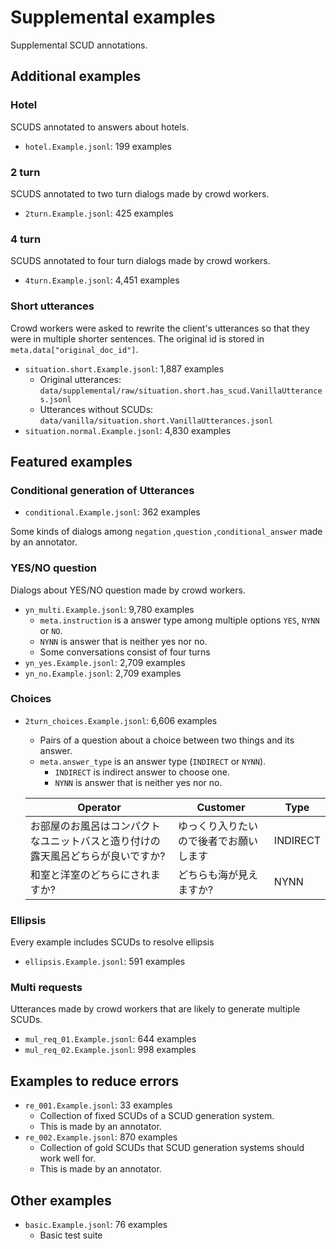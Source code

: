 
# Supplemental examples

Supplemental SCUD annotations.

## Additional examples

### Hotel

SCUDS annotated to answers about hotels.

- ``hotel.Example.jsonl``: 199 examples

### 2 turn

SCUDS annotated to two turn dialogs made by crowd workers.

- ``2turn.Example.jsonl``: 425 examples

### 4 turn

SCUDS annotated to four turn dialogs made by crowd workers.

- ``4turn.Example.jsonl``: 4,451 examples

### Short utterances

Crowd workers were asked to rewrite the client's utterances so that they were in multiple shorter sentences.
The original id is stored in ``meta.data["original_doc_id"]``.

- ``situation.short.Example.jsonl``: 1,887 examples
    - Original utterances: ``data/supplemental/raw/situation.short.has_scud.VanillaUtterances.jsonl``
    - Utterances without SCUDs: ``data/vanilla/situation.short.VanillaUtterances.jsonl``
- ``situation.normal.Example.jsonl``: 4,830 examples

## Featured examples

### Conditional generation of Utterances

- ``conditional.Example.jsonl``: 362 examples

Some kinds of dialogs among ``negation`` ,``question`` ,``conditional_answer`` made by an annotator.

### YES/NO question

Dialogs about YES/NO question made by crowd workers.

- ``yn_multi.Example.jsonl``: 9,780 examples
    - ``meta.instruction`` is a answer type among multiple options ``YES``, ``NYNN`` or ``NO``.
    - ``NYNN`` is answer that is neither yes nor no.
    - Some conversations consist of four turns
- ``yn_yes.Example.jsonl``: 2,709 examples
- ``yn_no.Example.jsonl``: 2,709 examples

### Choices

- ``2turn_choices.Example.jsonl``: 6,606 examples
    - Pairs of a question about a choice between two things and its answer.
    - ``meta.answer_type`` is an answer type (``INDIRECT`` or  ``NYNN``).
        - ``INDIRECT`` is indirect answer to choose one.
        - ``NYNN`` is answer that is neither yes nor no.

    | Operator | Customer | Type |
    | --- | --- | --- |
    | お部屋のお風呂はコンパクトなユニットバスと造り付けの露天風呂どちらが良いですか? | ゆっくり入りたいので後者でお願いします | INDIRECT |
    | 和室と洋室のどちらにされますか? | どちらも海が見えますか? | NYNN |

### Ellipsis

Every example includes SCUDs to resolve ellipsis

- ``ellipsis.Example.jsonl``: 591 examples

### Multi requests

Utterances made by crowd workers that are likely to generate multiple SCUDs.

- ``mul_req_01.Example.jsonl``: 644 examples
- ``mul_req_02.Example.jsonl``: 998 examples

## Examples to reduce errors

- ``re_001.Example.jsonl``: 33 examples
    - Collection of fixed SCUDs of a SCUD generation system.
    - This is made by an annotator.
- ``re_002.Example.jsonl``: 870 examples
    - Collection of gold SCUDs that SCUD generation systems should work well for.
    - This is made by an annotator.

## Other examples

- ``basic.Example.jsonl``: 76 examples
    - Basic test suite
